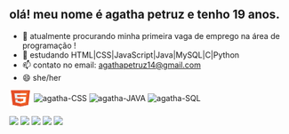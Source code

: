 ## olá! meu nome é agatha petruz e tenho 19 anos.

- 🔭 atualmente procurando minha primeira vaga de emprego na área de programação !
- 🌱 estudando HTML|CSS|JavaScript|Java|MySQL|C|Python
- 📫 contato no email: agathapetruz14@gmail.com
- 😄 she/her
<div style="display: inline_block">
  <img align="center" alt="agatha-HTML" height="30" width="40" src="https://raw.githubusercontent.com/devicons/devicon/master/icons/html5/html5-original.svg">
  <img align="center" alt="agatha-CSS" height="30" width="40" src="https://cdn.jsdelivr.net/gh/devicons/devicon/icons/css3/css3-original.svg" />
  <img align="center" alt="agatha-JAVA" height="30" width="40" src="https://cdn.jsdelivr.net/gh/devicons/devicon/icons/java/java-original.svg" />
  <img align="center" alt="agatha-SQL" height="30" width="40" src="https://cdn.jsdelivr.net/gh/devicons/devicon/icons/mysql/mysql-original-wordmark.svg" />

  
</div> 
<br>
 
<div>
<a href="https://www.linkedin.com/in/agatha-petruz-16657522b/" target="_blank"><img src="https://img.shields.io/badge/-LinkedIn-%230077B5?style=for-the-badge&logo=linkedin&logoColor=white" target="_blank"></a> 
 	<a href="https://www.twitch.tv/ahtaptruz" target="_blank"><img src="https://img.shields.io/badge/Twitch-9146FF?style=for-the-badge&logo=twitch&logoColor=white" target="_blank"></a>
  <a href="https://www.instagram.com/agatha.petruz/" target="_blank"><img src="https://img.shields.io/badge/-Instagram-%23E4405F?style=for-the-badge&logo=instagram&logoColor=white" target="_blank"></a>
  <a href="https://www.youtube.com/channel/UCidQyl1prIahZxjMn6DCDow" target="_blank"><img src="https://img.shields.io/badge/YouTube-FF0000?style=for-the-badge&logo=youtube&logoColor=white" target="_blank"></a>
  <a href="https://open.spotify.com/user/21g5atiiqk2pnqs3xcwmiix2a" target="_blank"><img src="https://img.shields.io/badge/Spotify-1ED760?&style=for-the-badge&logo=spotify&logoColor=white"></a>
</div> 

